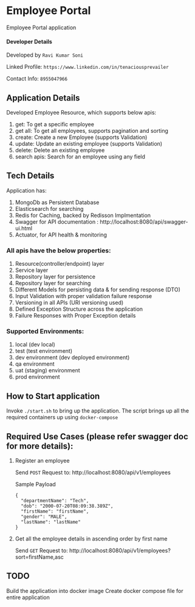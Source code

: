 # Employee Portal
Employee Portal application

#### Developer Details
Developed by `Ravi Kumar Soni`

Linked Profile: `https://www.linkedin.com/in/tenaciousprevailer`

Contact Info: `8955047966`

## Application Details
Developed Employee Resource, which supports below apis: 
1. get:  To get a specific employee
2. get all: To get all employees, supports pagination and sorting
3. create: Create a new Employee (supports Validation)
4. update: Update an existing employee (supports Validation)
5. delete: Delete an existing employee
6. search apis: Search for an employee using any field




## Tech Details
Application has:
1. MongoDb as Persistent Database
2. Elasticsearch for searching
3. Redis for Caching, backed by Redisson Implmentation
4. Swagger for API documentation : http://localhost:8080/api/swagger-ui.html 
5. Actuator, for API health & monitoring

### All apis have the below properties:
1. Resource(controller/endpoint) layer
2. Service layer
3. Repository layer for persistence
4. Repository layer for searching
5. Different Models for persisting data & for sending response (DTO)
6. Input Validation with proper validation failure response
7. Versioning in all APIs (URI versioning used)
8. Defined Exception Structure across the application
9. Failure Responses with Proper Exception details

### Supported Environments:
1. local (dev local)
2. test (test environment)
3. dev environment (dev deployed environment)
4. qa environment
5. uat (staging) environment
6. prod environment

## How to Start application
Invoke `./start.sh` to bring up the application.
The script brings up all the required containers up using `docker-compose`

## Required Use Cases (please refer swagger doc for more details):
1. Register an employee 
    
    Send `POST` Request to: http://localhost:8080/api/v1/employees
    
    Sample Payload
    
    ```
    {
      "departmentName": "Tech",
      "dob": "2000-07-20T08:09:38.389Z",
      "firstName": "firstName",
      "gender": "MALE",
      "lastName": "lastName"
    }
    ```

2. Get all the employee details in ascending order by first name

    Send `GET` Request to: http://localhost:8080/api/v1/employees?sort=firstName,asc
    

## TODO
Build the application into docker image
Create docker compose file for entire application
